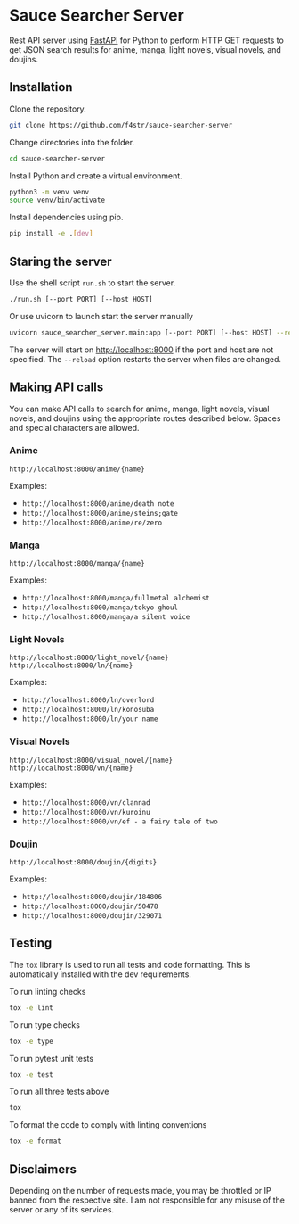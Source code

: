# Sauce Searcher Server

Rest API server using [FastAPI](https://fastapi.tiangolo.com/) for Python to perform HTTP GET requests to get JSON search results for anime, manga, light novels, visual novels, and doujins.

## Installation

Clone the repository.

```bash
git clone https://github.com/f4str/sauce-searcher-server
```

Change directories into the folder.

```bash
cd sauce-searcher-server
```

Install Python and create a virtual environment.

```bash
python3 -m venv venv
source venv/bin/activate
```

Install dependencies using pip.

```bash
pip install -e .[dev]
```

## Staring the server

Use the shell script `run.sh` to start the server.

```bash
./run.sh [--port PORT] [--host HOST]
```

Or use uvicorn to launch start the server manually

```bash
uvicorn sauce_searcher_server.main:app [--port PORT] [--host HOST] --reload
```

The server will start on <http://localhost:8000> if the port and host are not specified. The `--reload` option restarts the server when files are changed.

## Making API calls

You can make API calls to search for anime, manga, light novels, visual novels, and doujins using the appropriate routes described below. Spaces and special characters are allowed.

### Anime

```http
http://localhost:8000/anime/{name}
```

Examples:

* `http://localhost:8000/anime/death note`
* `http://localhost:8000/anime/steins;gate`
* `http://localhost:8000/anime/re/zero`

### Manga

```http
http://localhost:8000/manga/{name}
```

Examples:

* `http://localhost:8000/manga/fullmetal alchemist`
* `http://localhost:8000/manga/tokyo ghoul`
* `http://localhost:8000/manga/a silent voice`

### Light Novels

```http
http://localhost:8000/light_novel/{name}
http://localhost:8000/ln/{name}
```

Examples:

* `http://localhost:8000/ln/overlord`
* `http://localhost:8000/ln/konosuba`
* `http://localhost:8000/ln/your name`

### Visual Novels

```http
http://localhost:8000/visual_novel/{name}
http://localhost:8000/vn/{name}
```

Examples:

* `http://localhost:8000/vn/clannad`
* `http://localhost:8000/vn/kuroinu`
* `http://localhost:8000/vn/ef - a fairy tale of two`

### Doujin

```http
http://localhost:8000/doujin/{digits}
```

Examples:

* `http://localhost:8000/doujin/184806`
* `http://localhost:8000/doujin/50478`
* `http://localhost:8000/doujin/329071`

## Testing

The `tox` library is used to run all tests and code formatting. This is automatically installed with the dev requirements.

To run linting checks

```bash
tox -e lint
```

To run type checks

```bash
tox -e type
```

To run pytest unit tests

```bash
tox -e test
```

To run all three tests above

```bash
tox
```

To format the code to comply with linting conventions

```bash
tox -e format
```

## Disclaimers

Depending on the number of requests made, you may be throttled or IP banned from the respective site. I am not responsible for any misuse of the server or any of its services.

